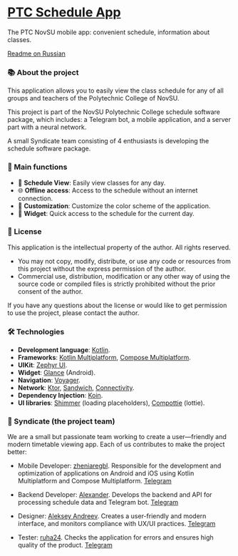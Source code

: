 # [PTC Schedule App](https://www.rustore.ru/catalog/app/com.syndicate.ptkscheduleapp)
The PTC NovSU mobile app: convenient schedule, information about classes.

[Readme on Russian](https://github.com/zheniaregbl/ptk-schedule-mobile/blob/master/ru-README.md)

### 📚 About the project
This application allows you to easily view the class schedule for any of all groups and teachers of the Polytechnic College of NovSU.

This project is part of the NovSU Polytechnic College schedule software package, which includes: a Telegram bot, a mobile application, and a server part with a neural network.

A small Syndicate team consisting of 4 enthusiasts is developing the schedule software package.

### 🚀 Main functions
- 📅 **Schedule View**: Easily view classes for any day.
- 🌐 **Offline access**: Access to the schedule without an internet connection.
- 🎨 **Customization**: Customize the color scheme of the application.
- 📲 **Widget**: Quick access to the schedule for the current day.

### 📜 License
This application is the intellectual property of the author. All rights reserved.

- You may not copy, modify, distribute, or use any code or resources from this project without the express permission of the author.
- Commercial use, distribution, modification or any other way of using the source code or compiled files is strictly prohibited without the prior consent of the author.

If you have any questions about the license or would like to get permission to use the project, please contact the author.

### 🛠️ Technologies
- **Development language**: [Kotlin](https://kotlinlang.org/).
- **Frameworks**: [Kotlin Multiplatform](https://kotlinlang.org/docs/multiplatform.html), [Compose Multiplatform](https://www.jetbrains.com/compose-multiplatform/).
- **UIKit**: [Zephyr UI](https://github.com/ZephyrUI/zephyr-compose-multiplatfrom).
- **Widget**: [Glance](https://developer.android.com/develop/ui/compose/glance?hl=ru) (Android).
- **Navigation**: [Voyager](https://voyager.adriel.cafe).
- **Network**: [Ktor](https://ktor.io), [Sandwich](https://skydoves.github.io/sandwich/), [Connectivity](https://github.com/jordond/connectivity).
- **Dependency Injection**: [Koin](https://insert-koin.io).
- **UI libraries**: [Shimmer](https://github.com/valentinilk/compose-shimmer) (loading placeholders), [Compottie](https://github.com/alexzhirkevich/compottie) (lottie).

### 👥 Syndicate (the project team)
We are a small but passionate team working to create a user—friendly and modern timetable viewing app. Each of us contributes to make the project better:

- Mobile Developer: [zheniaregbl](https://github.com/zheniaregbl).
Responsible for the development and optimization of applications on Android and iOS using Kotlin Multiplatform and Compose Multiplatform. [Telegram](https://t.me/regbl)

- Backend Developer: [Alexander](https://github.com/Prodix).
Develops the backend and API for processing schedule data and Telegram bot. [Telegram](https://t.me/Prodix)

- Designer: [Aleksey Andreev](https://github.com/yungplane).
Creates a user-friendly and modern interface, and monitors compliance with UX/UI practices. [Telegram](https://t.me/yung_plane)

- Tester: [ruha24](https://github.com/ruha24).
Checks the application for errors and ensures high quality of the product. [Telegram](https://t.me/ruha_42)

